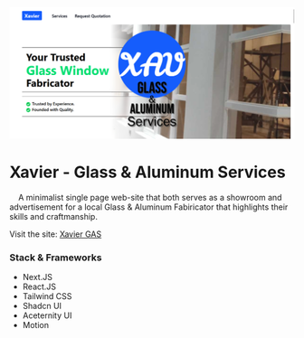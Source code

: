 ![Xavier - GAS Preview](https://raw.githubusercontent.com/nivranaitsirhc/kartera-data/refs/heads/master/public/projects/web/xav-gas/preview.png)



# Xavier - Glass & Aluminum Services
&nbsp;&nbsp;&nbsp;&nbsp;A minimalist single page web-site that both serves as a showroom and advertisement for a local Glass & Aluminum Fabiricator that highlights their skills and craftmanship.

Visit the site: [Xavier GAS](https://xav-gas.vercel.app)

### Stack & Frameworks
- Next.JS
- React.JS
- Tailwind CSS
- Shadcn UI
- Aceternity UI
- Motion